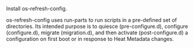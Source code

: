 Install os-refresh-config.

os-refresh-config uses run-parts to run scripts in a pre-defined set
of directories. Its intended purpose is to quiesce (pre-configure.d),
configure (configure.d), migrate (migration.d), and then activate
(post-configure.d) a configuration on first boot or in response to Heat
Metadata changes.
